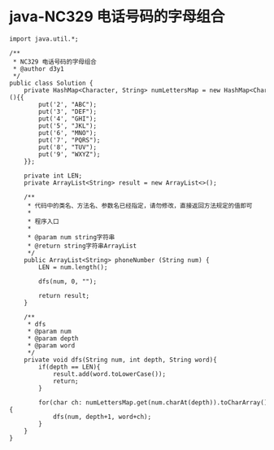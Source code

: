# java-NC329 电话号码的字母组合


    import java.util.*;
    
    /**
     * NC329 电话号码的字母组合
     * @author d3y1
     */
    public class Solution {
        private HashMap<Character, String> numLettersMap = new HashMap<Character, String>(){{
            put('2', "ABC");
            put('3', "DEF");
            put('4', "GHI");
            put('5', "JKL");
            put('6', "MNO");
            put('7', "PQRS");
            put('8', "TUV");
            put('9', "WXYZ");
        }};
    
        private int LEN;
        private ArrayList<String> result = new ArrayList<>();
    
        /**
         * 代码中的类名、方法名、参数名已经指定，请勿修改，直接返回方法规定的值即可
         *
         * 程序入口
         *
         * @param num string字符串
         * @return string字符串ArrayList
         */
        public ArrayList<String> phoneNumber (String num) {
            LEN = num.length();
    
            dfs(num, 0, "");
    
            return result;
        }
    
        /**
         * dfs
         * @param num
         * @param depth
         * @param word
         */
        private void dfs(String num, int depth, String word){
            if(depth == LEN){
                result.add(word.toLowerCase());
                return;
            }
    
            for(char ch: numLettersMap.get(num.charAt(depth)).toCharArray()){
                dfs(num, depth+1, word+ch);
            }
        }
    }

  

